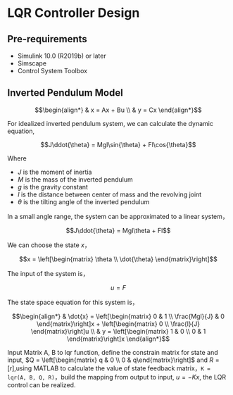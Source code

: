 # LQR Controller Design



## Pre-requirements

* Simulink 10.0 (R2019b) or later
* Simscape
* Control System Toolbox



## Inverted Pendulum Model

```math
\begin{align*}
& x = Ax + Bu \\
& y = Cx
\end{align*}
```

For idealized inverted pendulum system, we can calculate the dynamic equation,

```math
J\ddot{\theta} = Mgl\sin{\theta} + Fl\cos{\theta}
```

Where

* $J$ is the moment of inertia
* $M$ is the mass of the inverted pendulum
* $g$ is the gravity constant
* $l$ is the distance between center of mass and the revolving joint
* $\theta$ is the tilting angle of the inverted pendulum

In a small angle range, the system can be approximated to a linear system，

```math
J\ddot{\theta} = Mgl\theta + Fl
```

We can choose the state $x$，

```math
x = \left[\begin{matrix}
\theta \\
\dot{\theta}
\end{matrix}\right]
```

The input of the system is，

```math
u = F
```


The state space equation for this system is，

```math
\begin{align*}
& \dot{x} = \left[\begin{matrix}
0 & 1 \\
\frac{Mgl}{J} & 0
\end{matrix}\right]x + \left[\begin{matrix}
0 \\
\frac{l}{J}
\end{matrix}\right]u \\
& y = \left[\begin{matrix}
1 & 0 \\
0 & 1
\end{matrix}\right]x
\end{align*}
```

Input Matrix A, B to lqr function, define the constrain matrix for state and input, $`Q = \left[\begin{matrix} q & 0 \\ 0 & q\end{matrix}\right]`$ and $`R = \left[ r \right]`$,using MATLAB to calculate the value of state feedback matrix，`K = lqr(A, B, Q, R)`，build the mapping from output to input, $`u = -Kx`$, the LQR control can be realized.

